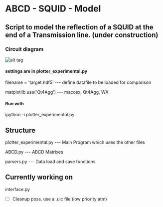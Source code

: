 # ABCD - SQUID - Model

## Script to model the reflection of a SQUID at the end of a Transmission line. (under construction)

### Circuit diagram

![alt tag](https://cloud.githubusercontent.com/assets/4573907/12975622/7850b250-d0bd-11e5-8500-1065c85d3a93.png)
#### settings are in plotter_experimental.py 

filename = 'target.hdf5' --- define datafile to be loaded for comparison

matplotlib.use('Qt4Agg') --- macosx, Qt4Agg, WX


#### Run with

ipython -i plotter_experimental.py



## Structure

plotter_experimental.py ---	Main Program which uses the other files

ABCD.py 	---		ABCD Matrixes

parsers.py 	---		Data load and save functions

## Currently working on

interface.py
- [ ] Cleanup poss. use a .uic file (low priority atm)
